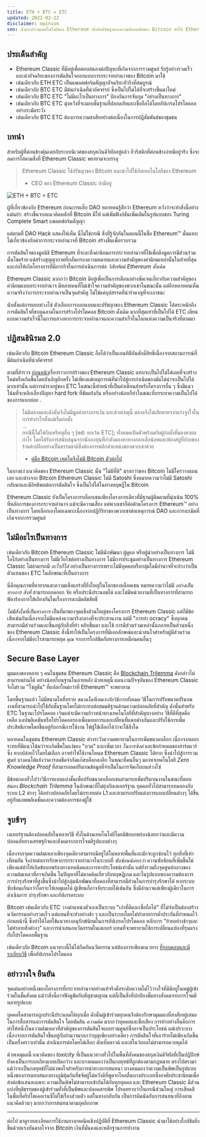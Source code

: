 ```yaml
---
title: ETH + BTC = ETC
updated: 2022-02-22
disclaimer: opinion
seo: ด้วยการรวมเทคโนโลยีของ Ethereum เข้ากับปรัชญาและความปลอดภัยของ Bitcoin ทำให้ Ethereum Classic ยืนอยู่คนเดียวในการจัดหาแพลตฟอร์ม Smart Contract ที่มีการกระจายอำนาจอย่างแท้จริง
---
```


## ประเด็นสำคัญ

- Ethereum Classic ที่มีอยู่เพื่อตอบสนองต่อปัญหาที่เกิดจากการรวมศูนย์ รับรู้อย่างรวดเร็วและนำอัจฉริยะของการตัดสินใจออกแบบการกระจายอำนาจของ Bitcoin มาใช้
- เช่นเดียวกับ ETH ETC เป็นแพลตฟอร์มสัญญาอัจฉริยะทัวริงที่สมบูรณ์
- เช่นเดียวกับ BTC ETC มีต้นกำเนิดที่น่าอัศจรรย์ ซึ่งเป็นไปไม่ได้ที่จะสร้างขึ้นมาใหม่
- เช่นเดียวกับ BTC ETC "ไม่มีอะไรเป็นทางการ" ป้องกันการจับกุม "อย่างเป็นทางการ"
- เช่นเดียวกับ BTC ETC มุ่งหวังที่จะมอบชั้นฐานที่ปลอดภัยและเชื่อถือได้โดยอัปเกรดโปรโตคอลอย่างระมัดระวัง
- เช่นเดียวกับ BTC ETC ต้องการความสงสัยอย่างต่อเนื่องในการปฏิสัมพันธ์ของชุมชน

## บทนำ

สำหรับผู้ที่ค่อนข้างคุ้นเคยกับระบบนิเวศของสกุลเงินดิจิทัลอยู่แล้ว ฮิวริสติกที่ค่อนข้างง่ายมีอยู่จริง ซึ่งจะลดการไล่ตามสิ่งที่ Ethereum Classic พยายามจะบรรลุ

> Ethereum Classic ใช้ปรัชญาของ Bitcoin และนำไปใช้กับเทคโนโลยีของ Ethereum
> 
> - CEO ของ Ethereum Classic ถ้ามีอยู่

![ETH + BTC = ETC](./ethbtcetc.png)

ผู้ที่เกี่ยวข้องกับ Ethereum ก่อนการแฮ็ก DAO หลายคนรู้สึกว่า Ethereum หวังว่าจะทำสิ่งนี้อย่างแม่นยำ: สร้างขึ้นจากแนวคิดหลักที่ Bitcoin มีให้ แต่เพิ่มฟังก์ชันเพิ่มเติมในรูปแบบของ Turing Complete Smart แพลตฟอร์มสัญญา

แต่ตามที่ DAO Hack แสดงให้เห็น นี่ไม่ใช่กรณี สิ่งที่รู้จักกันในตอนนี้ในชื่อ Ethereum™ นั้นแทบไม่เกี่ยวข้องกับค่าการกระจายอำนาจที่ Bitcoin สร้างขึ้นเพื่อรวบรวม

การตัดสินใจของมูลนิธิ Ethereum ที่จะละทิ้งค่านิยมการกระจายอำนาจที่ใช้เพื่อดึงดูดการมีส่วนร่วมนั้นโชคร้าย แต่สร้างสุญญากาศที่กลั่นกรองความหมายและความสำคัญของค่านิยมเหล่านั้นในท้ายที่สุด และก่อให้เกิดโครงการที่มีภารกิจในการดำเนินการต่อ _วิสัยทัศน์ Ethereum ดั้งเดิม_

Ethereum Classic มากกว่า Bitcoin มีอยู่เพื่อเป็นการเตือนอย่างชัดเจนเกี่ยวกับความสำคัญของค่านิยมแบบกระจายอำนาจ มีหลายคนที่ไม่เข้าใจความสำคัญของพวกเขาในขณะนั้น แต่อีกหลายคนเห็นความจริงว่าการกระจายอำนาจเป็นจุดสำคัญ ไม่ใช่แค่อุปสรรคที่น่ารำคาญที่จะเอาชนะ

นับตั้งแต่การแยกห่วงโซ่ ตัวเลือกการออกแบบและปรัชญาของ Ethereum Classic ได้ตระหนักถึงการตัดสินใจที่ชาญฉลาดในการสร้างโปรโตคอล Bitcoin ดั้งเดิม มากที่สุดเท่าที่เป็นไปได้ ETC เลียนแบบความสำเร็จนี้ในการแสวงหาการกระจายอำนาจและความสำเร็จในโลกแห่งความเป็นจริงที่ตามมา

## ปฏิสนธินิรมล 2.0

เช่นเดียวกับ Bitcoin Ethereum Classic ถือได้ว่าเป็นเอนทิตีอันศักดิ์สิทธิ์เนื่องจากสถานการณ์ที่มีต้นกำเนิดที่น่าอัศจรรย์

ตามที่สำรวจ [ก่อนหน้า](/why-classic/genesis#the-immaculate-conception)เรื่องราวการสร้างของ Ethereum Classic แทบจะเป็นไปไม่ได้เลยที่จะสร้างใหม่หรือเกิดขึ้นโดยบังเอิญอีกครั้ง ไม่เพียงแต่เหตุการณ์ที่นำไปสู่การกำเนิดของมันไม่น่าจะเป็นไปได้มากเท่านั้น แต่การดำรงอยู่ของ ETC ในขณะนี้ทำหน้าที่เป็นคำเตือนสำหรับโครงการอื่น ๆ ซึ่งมีแนวโน้มที่จะหลีกเลี่ยงปัญหา hard fork ที่ขัดแย้งกัน หรืออย่างน้อยก็ทำในขณะที่บรรเทาความเป็นไปได้ของการแยกย่อย .

> ไม่มีตลาดและดังนั้นจึงไม่มีมูลค่าทางการเงิน และด้วยเหตุนี้ ตลาดจึงไม่เสียหายจากแรงจูงใจในการทำกำไรตั้งแต่เริ่มก่อตั้ง  
> ...  
> กรณีนี้ไม่ใช่กับเหรียญอื่น ๆ [ed: ยกเว้น ETC]; ทั้งหมดเปิดตัวพร้อมกับผู้ก่อตั้งที่มองหาผลกำไร โดยได้รับการสนับสนุนจากนักลงทุนที่กำลังมองหาทางออกเล็กน้อยและฟองสบู่ที่ปากของร้านค้าปลีกอย่างเป็นธรรมชาติซึ่งต้องการพลิกตำแหน่งของพวกเขาด้วย
> 
> - [คู่มือ Bitcoin เหตุใดจึงไม่มี Bitcoin ตัวต่อไป](https://thebitcoinmanual.com/articles/why-there-wont-be-a-next-bitcoin/)

ในบางแง่ แนวคิดของ Ethereum Classic นั้น "ไม่มีที่ติ" มากกว่าของ Bitcoin ไม่มีใครวางแผนเลย และต่างจาก Bitcoin Ethereum Classic ไม่มี Satoshi ซึ่งหมายความว่าไม่มี Satoshi กลับมาและมีอิทธิพลต่อการตัดสินใจ ซึ่งเป็นไปได้ในทางทฤษฎีใน Bitcoin

Ethereum Classic ยังเป็นโครงการบล็อกเชนเพียงโครงการเดียวที่มีฐานผู้ติดตามที่มุ่งเน้น 100% ที่หลักการของการกระจายอำนาจ แม้จะมีความเสี่ยง แต่พวกเขาก็ต่อต้านโครงการ Ethereum™ อย่างเป็นทางการ โดยเลือกเองโดยเฉพาะเนื่องจากปฏิกิริยาของพวกเขาต่อเหตุการณ์ DAO และการละเมิดที่เกิดจากการรวมศูนย์

## ไม่มีอะไรเป็นทางการ

เช่นเดียวกับ Bitcoin Ethereum Classic ไม่มีนักพัฒนา ผู้ดูแล หรือผู้นำอย่างเป็นทางการ ไม่มีโลโก้อย่างเป็นทางการ ไม่มีเว็บไซต์อย่างเป็นทางการ ไม่มีการประชุมอย่างเป็นทางการ Ethereum Classic ไม่สามารถมี _อะไรก็ได้_ อย่างเป็นทางการเพราะไม่มีบุคคลหรือกลุ่มใดมีอำนาจที่จะอ้างว่าเป็นตัวแทนของ ETC ในลักษณะที่เป็นทางการ

นี่คือคุณภาพที่หายากและความแข็งแกร่งที่ยิ่งใหญ่ในโลกของบล็อคเชน หมายความว่าไม่มี _อย่างเป็นทางการ สิ่งที่_ สามารถถอดออก จับ หรือประนีประนอมได้ และไม่มีหน่วยงานที่เป็นทางการที่สามารถฟ้องร้องการโต้เถียงกันในเรื่องการละเมิดลิขสิทธิ์

_ไม่มีสิ่งใดที่เป็นทางการ_ เป็นที่มาของจุดแข็งส่วนใหญ่ของโครงการ Ethereum Classic แต่ก็มีข้อเสียเช่นกันเนื่องจากไม่มีแหล่งความจริงกลางที่จะประสานงาน แต่มี "การทำ ocracy" ซึ่งทุกคนสามารถมีส่วนร่วมและขึ้นอยู่กับสิ่งที่ทำ หยิบขึ้นมา และใช้ การมีส่วนร่วมเหล่านั้นกลายเป็นส่วนหนึ่งของ Ethereum Classic สิ่งนี้ทำให้เป็นโครงการที่มีเอกลักษณ์และน่าสนใจสำหรับผู้มีส่วนร่วม เนื่องจากไม่มีอะไรสามารถหยุด _คุณ_ จากการใกล้ชิดกับทางการเหมือนคนอื่นๆ

## Secure Base Layer

มุมมองของหลาย ๆ คนในชุมชน Ethereum Classic คือ [Blockchain Trilemma](/why-classic/decentralism#the-blockchain-trilemma) ดังกล่าวไม่สามารถผ่านได้ อย่างน้อยก็บนฐานในภายหลัง ด้วยเหตุนี้ แผนงานปัจจุบันของ Ethereum Classic จึงไม่รวม "โซลูชัน" ที่แปลกใหม่กว่าที่ Ethereum™ จะพยายาม

โดยพื้นฐานแล้ว ไม่มีขนาดใดที่ทราบ _ขนาดใดที่เหมาะกับวิธีการทั้งหมด_ วิธีในการปรับขนาดปริมาณงานที่สามารถนำไปใช้กับชั้นฐานโดยไม่กระทบต่อสมมติฐานด้านความปลอดภัยที่สำคัญ ดังนั้นสำหรับ ETC ในฐานะโปรโตคอล เว้นแต่จะมีความก้าวหน้าทางเทคโนโลยีที่สำคัญบางอย่าง วิธีที่ดีที่สุดคือเหลือ แอปพลิเคชันหรือโปรโตคอลรองเพื่อมอบการแลกเปลี่ยนที่แตกต่างกันและปรับใช้การเพิ่มประสิทธิภาพโดยขึ้นอยู่กับกรณีการใช้งาน ให้ผู้ใช้เลือกได้ว่าจะใช้สิ่งใด

หลายคนในชุมชน Ethereum Classic ต่างระวังความพยายามในการเพิ่มขนาดบล็อก เนื่องจากผลกระทบที่มีแนวโน้มว่าจะเกิดขึ้นในแง่ของ "บวม" และเพิ่มเวลา _ในการซิงค์_ และข้อกำหนดของฮาร์ดแวร์ซึ่ง หากปล่อยไว้โดยไม่เลือก อาจทำให้ใช้งานโหนด Ethereum Classic ได้ยาก ซึ่งนำไปสู่การรวมศูนย์ บางคนโต้แย้งว่าควรลดขีดจำกัดแก๊สบล็อกลงอีก ในขณะที่คนอื่นๆ มองหาเทคโนโลยี _Zero Knowledge Proof_ ที่สามารถลดปริมาณข้อมูลที่จำเป็นในการจัดเก็บบนห่วงโซ่

มีข้อตกลงทั่วไปว่าวิธีการแบบแบ่งชั้นเพื่อปรับขนาดบล็อกเชนสามารถเพิ่มปริมาณงานในขณะที่ตอบสนอง _Blockchain Trilemma_ ในลักษณะที่ไม่ยุ่งกับเลเยอร์ฐาน บุคคลทั่วไปสามารถทดลองกับระบบ L2 ต่างๆ ได้อย่างปลอดภัยโดยไม่กระทบต่อ L1 และสามารถปรับแต่งการแลกเปลี่ยนต่างๆ ได้ขึ้นอยู่กับแอพพลิเคชั่นและความต้องการของผู้ใช้

## จูบช้าๆ

เลเยอร์ฐานต้องปลอดภัยในหลายวิธี ทั้งในด้านเทคโนโลยีโดยมีข้อบกพร่องน้อยกว่าและมีความปลอดภัยทางเศรษฐกิจและสังคมจากการโจมตีรูปแบบต่างๆ

เนื่องจากจุดความล้มเหลวเพียงจุดเดียวสามารถมีอยู่ได้ในหลายพื้นที่และมักจะถูกซ่อนไว้ ทุกสิ่งที่เท่าเทียมกัน จึงง่ายต่อการรักษาการกระจายอำนาจในระบบที่ _ซับซ้อนน้อยกว่า_ ความซับซ้อนที่เพิ่มขึ้นไม่เพียงแต่ทำให้เกิดข้อบกพร่องทางเทคนิคและการหาประโยชน์เท่านั้น แต่ยังรวมถึงจุดศูนย์กลางของความล้มเหลวที่อาจเกิดขึ้น ในปัญหาที่ไม่คาดคิดเกี่ยวกับทฤษฎีเกม และในรูปแบบของความต้องการการบำรุงรักษาที่สูงขึ้นซึ่งนำไปสู่กลุ่มนักพัฒนาที่ลดลงที่สามารถมีส่วนในการบำรุงรักษาได้ หากระบบซับซ้อนเกินกว่าใครจะให้เหตุผลได้ ผู้เขียนก็อาจจับระบบได้เช่นกัน ซึ่งมีอำนาจแต่เพียงผู้เดียวในการดำเนินการ บำรุงรักษา และอัปเกรดระบบ

Bitcoin เช่นเดียวกับ ETC วางตำแหน่งตัวเองเป็นระบบ "เก่าที่ดีและเชื่อถือได้" ที่ไม่จำเป็นต้องสร้างนวัตกรรมอย่างรวดเร็ว แต่แทนที่จะทำอย่างช้า ๆ และเป็นระบบโดยไม่ทำลายการค้ำประกันที่กำหนดไว้ก่อนหน้านี้ ซึ่งทำได้โดยใช้แนวทางอนุรักษ์นิยมในการอัปเกรดโปรโตคอล หลักการ "ย้ายอย่างช้าๆและไม่ทำลายสิ่งต่างๆ" และการนำเสนอนวัตกรรมในเลเยอร์ แทนที่จะพยายามใช้การเปลี่ยนแปลงที่รุนแรงกับโปรโตคอลพื้นฐาน

เช่นเดียวกับ Bitcoin แนวทางนี้ไม่ได้กีดกันนวัตกรรม แต่ต้องการเพียงแนวทาง [ที่รอบคอบและมีระเบียบวิธี](/knowledge/future#upgrade-process) เพื่ออัปเกรดโปรโตคอล

## อย่าวางใจ ยืนยัน

จุดเด่นอย่างหนึ่งของโครงการที่กระจายอำนาจอย่างแท้จริงคือระดับความไม่ไว้วางใจที่ดีมีอยู่ในหมู่ผู้เข้าร่วมในชั้นสังคม แม้ว่าสิ่งนี้อาจฟังดูขัดกับสัญชาตญาณ แต่ก็เป็นสิ่งที่ปกป้องชั้นทางสังคมจากการโจมตีหลายรูปแบบ

บุคคลใดสามารถถูกประนีประนอมได้ทุกเมื่อ ดังนั้นผู้เข้าร่วมทุกคนจึงต้องรักษามุมมองที่สงสัยอยู่เสมอในการสื่อสารและการตัดสินใจ โดยตัดสิน _ความคิด_ มากกว่าบุคคลและชื่อเสียง การทำอย่างอื่นคือการทำให้หนึ่งในความล้มเหลวที่สำคัญของการตัดสินใจแบบรวมศูนย์ซึ่งอาจเป็นประโยชน์ แต่เปราะบาง เนื่องจากการตัดสินใจขึ้นอยู่กับอำนาจมากกว่าบุญเพียงอย่างเดียว การตัดสินใจที่เลวร้ายไม่เพียงเกิดขึ้นเป็นครั้งคราวเท่านั้น ดำเนินการต่อโดยไม่เลือก ดับเบิ้ลดาวน์ และสโนว์บอลไม่สามารถควบคุมได้

ด้วยเหตุผลนี้ แนวคิดของ *toxicity* ที่เป็นแนวทางทั่วไปในพื้นที่สังคมของสกุลเงินดิจิทัลที่เป็นปฏิปักษ์ยังคงเป็นการถกเถียงแบบเปิดกว้าง และบางคนมองว่าเป็นกลยุทธ์ที่ถูกต้องตามกฎหมาย ตรงไปตรงมา แม้ว่าจะเป็นกลยุทธ์ที่ไม่น่าพอใจสำหรับการนำทางการสนทนา บางคนมองว่าความเป็นพิษเป็นรูปแบบหนึ่งของการตอบสนองทางภูมิคุ้มกันที่ขจัดผู้ไม่หวังดีที่พูดจาไหลลื่นบางประเภทซึ่งอาศัยประชานิยมเพื่อส่งต่อข้อเสนอเฉพาะ ความเป็นพิษไม่สามารถเข้ากันได้กับทุกบุคคล และ Ethereum Classic มีส่วนแบ่งที่ยุติธรรมของผู้เข้าร่วมทั้งที่เป็นพิษและปลอดสารพิษ โปรดทราบว่าในกรณีส่วนใหญ่ การเสียดสีในพื้นที่คริปโตเคอเรนซีไม่ใช่เรื่องส่วนตัว แต่ในทางกลับกัน เป็นการผิดนัดกับการสนทนาที่อิงตามแนวคิดล้วนๆ มากกว่าการสนทนาตามบุคลิกภาพ

---

ต่อไป มาดูรายละเอียดการใช้งานทางเทคนิคเชิงปฏิบัติที่ Ethereum Classic นำมาใช้อย่างใกล้ชิดยิ่งขึ้นด้วยแรงบันดาลใจจาก Bitcoin เงินที่มั่นคงและหลักฐานการทำงาน
